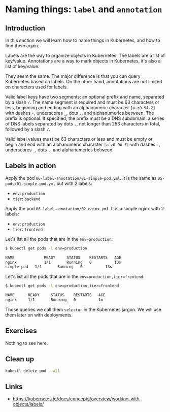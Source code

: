 # Naming things: `label` and `annotation`

## Introduction

In this section we will learn how to name things in Kubernetes, and how to find them again.

Labels are the way to organize objects in Kubernetes. The labels are a list of key/value.
Annotations are a way to mark objects in Kubernetes, it's also a list of key/value.

They seem the same. The major difference is that you can query Kubernetes based on labels.
On the other hand, annotations are not limited on characters used for labels.

Valid label keys have two segments: an optional prefix and name, separated by a slash `/`. The name segment is required and must be 63 characters or less, beginning and ending with an alphanumeric character `[a-z0-9A-Z]` with dashes `-`, underscores `_`, dots `.`, and alphanumerics between. The prefix is optional. If specified, the prefix must be a DNS subdomain: a series of DNS labels separated by dots `.`, not longer than 253 characters in total, followed by a slash `/`.

Valid label values must be 63 characters or less and must be empty or begin and end with an alphanumeric character `[a-z0-9A-Z]` with dashes `-`, underscores `_`, dots `.`, and alphanumerics between.

## Labels in action

Apply the pod `06-label-annotation/01-simple-pod.yml`. It is the same as `05-pods/01-simple-pod.yml` but with 2 labels:

* `env`: `production`
* `tier`: `backend`

Apply the pod `06-label-annotation/02-nginx.yml`. It is a simple nginx with 2 labels:

* `env`: `production`
* `tier`: `frontend`

Let's list all the pods that are in the `env=production`:

```bash
$ kubectl get pods -l env=production

NAME             READY     STATUS    RESTARTS   AGE
nginx            1/1       Running   0          13s
simple-pod   1/1       Running   0          13s
```

Let's list all the pods that are in the `env=production,tier=frontend`:

```bash
$ kubectl get pods -l env=production,tier=frontend

NAME      READY     STATUS    RESTARTS   AGE
nginx     1/1       Running   0          1m
```

Those queries we call them `selector` in the Kubernetes jargon. We will use them later on with deployments.

## Exercises

Nothing to see here.

## Clean up

```bash
kubectl delete pod --all
```

## Links

* https://kubernetes.io/docs/concepts/overview/working-with-objects/labels/
